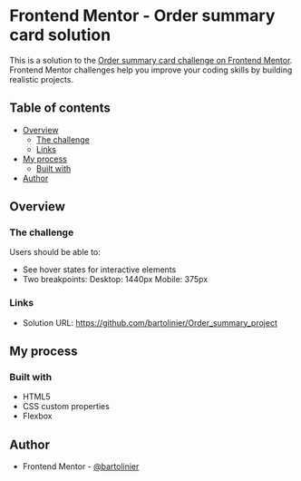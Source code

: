 # Frontend Mentor - Order summary card solution

This is a solution to the [Order summary card challenge on Frontend Mentor](https://www.frontendmentor.io/challenges/order-summary-component-QlPmajDUj). Frontend Mentor challenges help you improve your coding skills by building realistic projects. 

## Table of contents

- [Overview](#overview)
  - [The challenge](#the-challenge)
  - [Links](#links)
- [My process](#my-process)
  - [Built with](#built-with)
- [Author](#author)


## Overview

### The challenge

Users should be able to:

- See hover states for interactive elements
- Two breakpoints:
  Desktop: 1440px
  Mobile: 375px

### Links

- Solution URL: https://github.com/bartolinier/Order_summary_project


## My process

### Built with

- HTML5
- CSS custom properties
- Flexbox


## Author

- Frontend Mentor - [@bartolinier](https://www.frontendmentor.io/profile/bartolinier)



